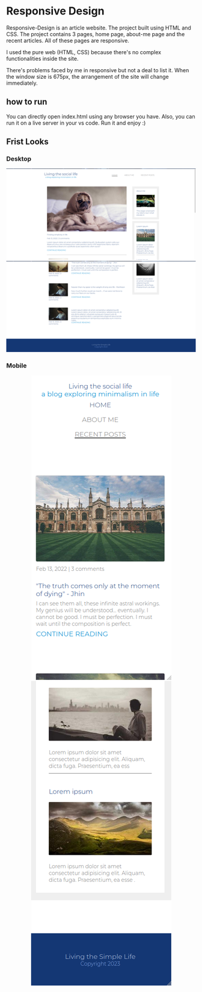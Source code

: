 # Responsive Design 
Responsive-Design is an article website. The project built using HTML and CSS. The project contains 3 pages, home page, about-me page and the recent articles. All of these pages are responsive.

I used the pure web (HTML, CSS) because there's no complex functionalities inside the site. 

There's problems faced by me in responsive but not a deal to list it. When the window size is 675px, the arrangement of the site will change immediately. 

## how to run
You can directly open index.html using any browser you have. Also, you can run it on a live server in your vs code. Run it and enjoy :)
## Frist Looks
### Desktop 

<img src='assets/res1.png' style='width=100%;' />
<img src='assets/res2.png' style='width=100%;' />

### Mobile

<div align="center">
<img src='assets/res3.png' style='width=100%;' />
<img src='assets/res4.png' style='width=100%;' />

</div>

